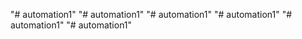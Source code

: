 "# automation1" 
"# automation1" 
"# automation1" 
"# automation1" 
"# automation1" 
"# automation1" 
